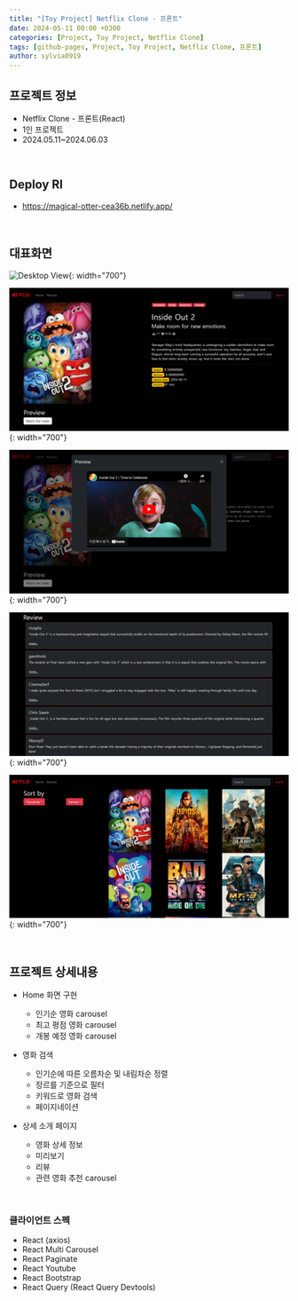 ```yaml
---
title: "[Toy Project] Netflix Clone - 프론트"
date: 2024-05-11 00:00 +0300
categories: [Project, Toy Project, Netflix Clone]
tags: [github-pages, Project, Toy Project, Netflix Clone, 프론트]
author: sylvia0919
---
```


## 프로젝트 정보
 - Netflix Clone - 프론트(React)
 - 1인 프로젝트
 - 2024.05.11~2024.06.03

&nbsp;&nbsp;

## Deploy RI
 - <https://magical-otter-cea36b.netlify.app/>

&nbsp;&nbsp;

## 대표화면

 ![Desktop View](assets/img/posts/2024-05-11-Netflix-Clone-프론트/1.png){: width="700"}

 ![Desktop View](assets/img/posts/2024-05-11-Netflix-Clone-프론트/2.png){: width="700"}

 ![Desktop View](assets/img/posts/2024-05-11-Netflix-Clone-프론트/3.png){: width="700"}

 ![Desktop View](assets/img/posts/2024-05-11-Netflix-Clone-프론트/4.png){: width="700"}

 ![Desktop View](assets/img/posts/2024-05-11-Netflix-Clone-프론트/5.png){: width="700"}

&nbsp;&nbsp;

## 프로젝트 상세내용

 - Home 화면 구현
    - 인기순 영화 carousel
    - 최고 평점 영화 carousel
    - 개봉 예정 영화 carousel

 - 영화 검색
    - 인기순에 따른 오름차순 및 내림차순 정렬
    - 장르를 기준으로 필터
    - 키워드로 영화 검색
    - 페이지네이션

 - 상세 소개 페이지 
    - 영화 상세 정보
    - 미리보기
    - 리뷰
    - 관련 영화 추천 carousel

&nbsp;&nbsp;

### 클라이언트 스펙

 - React (axios)
 - React Multi Carousel
 - React Paginate
 - React Youtube
 - React Bootstrap
 - React Query (React Query Devtools)

&nbsp;&nbsp;